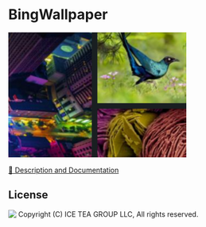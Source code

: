 BingWallpaper
====

<img src="../Support/Images/BingWallpaper.png" width="358" height="252">

[📙 Description and Documentation](https://docs.wisej.com/extensions/extensions/bingwallpaper)

License
-------
<img src="http://iceteagroup.com/wp-content/uploads/2017/01/Square-64x64-trasp.png" height="20" align="top"> Copyright (C) ICE TEA GROUP LLC, All rights reserved.
